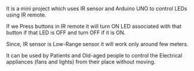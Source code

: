 It is a mini project which uses IR sensor and Arduino UNO to control LEDs using IR remote.

If we Press buttons in IR remote it will turn ON LED associated with that button if that LED is OFF and turn OFF if it is ON.

Since, IR sensor is Low-Range sensor it will work only around few meters.

It can be used by Patients and Old-aged people to control the Electrical appliances (fans and lights) from their place without moving.
